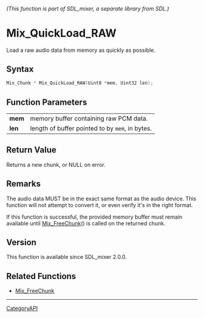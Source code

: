 ###### (This function is part of SDL_mixer, a separate library from SDL.)
# Mix_QuickLoad_RAW

Load a raw audio data from memory as quickly as possible.

## Syntax

```c
Mix_Chunk * Mix_QuickLoad_RAW(Uint8 *mem, Uint32 len);

```

## Function Parameters

|             |                                                 |
| ----------- | ----------------------------------------------- |
| **mem**     | memory buffer containing raw PCM data.          |
| **len**     | length of buffer pointed to by `mem`, in bytes. |

## Return Value

Returns a new chunk, or NULL on error.

## Remarks

The audio data MUST be in the exact same format as the audio device. This
function will not attempt to convert it, or even verify it's in the right
format.

If this function is successful, the provided memory buffer must remain
available until [Mix_FreeChunk](Mix_FreeChunk)() is called on the returned
chunk.

## Version

This function is available since SDL_mixer 2.0.0.

## Related Functions

* [Mix_FreeChunk](Mix_FreeChunk)

----
[CategoryAPI](CategoryAPI)

